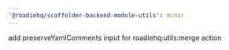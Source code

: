 ```yaml
---
'@roadiehq/scaffolder-backend-module-utils': minor
---
```


add preserveYamlComments input for roadiehq:utils:merge action
